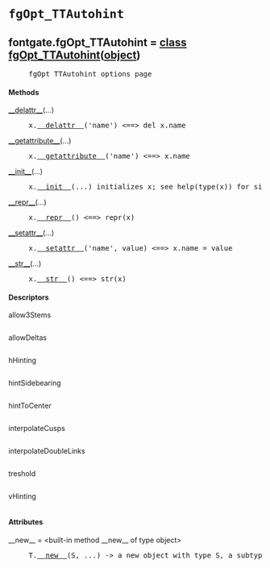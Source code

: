 

<a name="fontgate.fgOpt_TTAutohint"></a>

# `fgOpt_TTAutohint`


<dt class="class"><h2><span class="class-name">fontgate.fgOpt_TTAutohint</span> = <a name="fontgate.fgOpt_TTAutohint" href="#fontgate.fgOpt_TTAutohint">class fgOpt_TTAutohint</a>(<a href="./__builtin__.html#object">object</a>)</h2></dt><dd class="class"><dd>


<pre class="doc" markdown="0">fgOpt_TTAutohint options page</pre>


</dd><h4 class="head-methods">Methods </h4><dl class="function"><dt><a name="fgOpt_TTAutohint-__delattr__" href="#fgOpt_TTAutohint-__delattr__"><span class="function-name">__delattr__</span></a><span class="argspec">(...)</span></dt><dd>

<pre class="doc" markdown="0">x.<a href="#fontgate.fgOpt_TTAutohint-__delattr__">__delattr__</a>('name') <==> del x.name</pre>

</dd></dl>
<dl class="function"><dt><a name="fgOpt_TTAutohint-__getattribute__" href="#fgOpt_TTAutohint-__getattribute__"><span class="function-name">__getattribute__</span></a><span class="argspec">(...)</span></dt><dd>

<pre class="doc" markdown="0">x.<a href="#fontgate.fgOpt_TTAutohint-__getattribute__">__getattribute__</a>('name') <==> x.name</pre>

</dd></dl>
<dl class="function"><dt><a name="fgOpt_TTAutohint-__init__" href="#fgOpt_TTAutohint-__init__"><span class="function-name">__init__</span></a><span class="argspec">(...)</span></dt><dd>

<pre class="doc" markdown="0">x.<a href="#fontgate.fgOpt_TTAutohint-__init__">__init__</a>(...) initializes x; see help(type(x)) for signature</pre>

</dd></dl>
<dl class="function"><dt><a name="fgOpt_TTAutohint-__repr__" href="#fgOpt_TTAutohint-__repr__"><span class="function-name">__repr__</span></a><span class="argspec">(...)</span></dt><dd>

<pre class="doc" markdown="0">x.<a href="#fontgate.fgOpt_TTAutohint-__repr__">__repr__</a>() <==> repr(x)</pre>

</dd></dl>
<dl class="function"><dt><a name="fgOpt_TTAutohint-__setattr__" href="#fgOpt_TTAutohint-__setattr__"><span class="function-name">__setattr__</span></a><span class="argspec">(...)</span></dt><dd>

<pre class="doc" markdown="0">x.<a href="#fontgate.fgOpt_TTAutohint-__setattr__">__setattr__</a>('name', value) <==> x.name = value</pre>

</dd></dl>
<dl class="function"><dt><a name="fgOpt_TTAutohint-__str__" href="#fgOpt_TTAutohint-__str__"><span class="function-name">__str__</span></a><span class="argspec">(...)</span></dt><dd>

<pre class="doc" markdown="0">x.<a href="#fontgate.fgOpt_TTAutohint-__str__">__str__</a>() <==> str(x)</pre>

</dd></dl>

  <h4 class="head-desc">Descriptors </h4><dl class="descriptor"><dt>allow3Stems</dt>
<dd>

<pre class="doc" markdown="0"></pre>

</dd>
</dl>
<dl class="descriptor"><dt>allowDeltas</dt>
<dd>

<pre class="doc" markdown="0"></pre>

</dd>
</dl>
<dl class="descriptor"><dt>hHinting</dt>
<dd>

<pre class="doc" markdown="0"></pre>

</dd>
</dl>
<dl class="descriptor"><dt>hintSidebearing</dt>
<dd>

<pre class="doc" markdown="0"></pre>

</dd>
</dl>
<dl class="descriptor"><dt>hintToCenter</dt>
<dd>

<pre class="doc" markdown="0"></pre>

</dd>
</dl>
<dl class="descriptor"><dt>interpolateCusps</dt>
<dd>

<pre class="doc" markdown="0"></pre>

</dd>
</dl>
<dl class="descriptor"><dt>interpolateDoubleLinks</dt>
<dd>

<pre class="doc" markdown="0"></pre>

</dd>
</dl>
<dl class="descriptor"><dt>treshold</dt>
<dd>

<pre class="doc" markdown="0"></pre>

</dd>
</dl>
<dl class="descriptor"><dt>vHinting</dt>
<dd>

<pre class="doc" markdown="0"></pre>

</dd>
</dl>

  <h4 class="head-attrs">Attributes </h4><dl><dt><span class="other-name">__new__</span> = &lt;built-in method __new__ of type object&gt;<dd>

<pre class="doc" markdown="0">T.<a href="#fontgate.fgOpt_TTAutohint-__new__">__new__</a>(S, ...) -> a new object with type S, a subtype of T</pre>

</dd></dl>
</dd>
